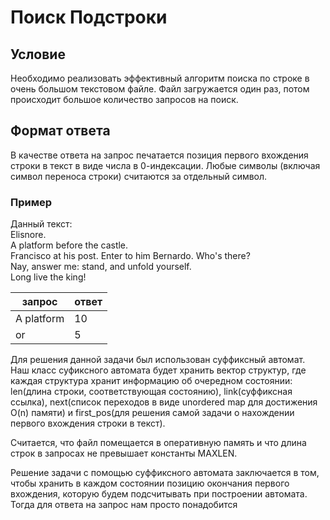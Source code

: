 # Поиск Подстроки #
## Условие ##
Необходимо реализовать эффективный алгоритм поиска по строке в очень большом текстовом файле. Файл загружается один раз, потом происходит большое количество запросов на поиск.

## Формат ответа ##
В качестве ответа на запрос печатается позиция первого вхождения строки в текст в виде числа в 0-индексации. Любые символы (включая символ переноса строки) считаются за отдельный символ.

### Пример ###
Данный текст:  
Elisnore.  
A platform before the castle.  
Francisco at his post. Enter to him Bernardo. 
Who's there?  
Nay, answer me: stand, and unfold yourself.  
Long live the king!
              
|  запрос  |  ответ   |
|----------|----------|
|A platform|    10    |
|    or    |    5     |

Для решения данной задачи был использован суффиксный автомат. Наш класс суфиксного автомата будет хранить вектор структур, где каждая структура хранит информацию об очередном состоянии: len(длина строки, соответствующая состоянию), link(суффиксная ссылка), next(список переходов в виде unordered map для достижения O(n) памяти) и first_pos(для решения самой задачи о нахождении первого вхождения строки в текст).

Считается, что файл помещается в оперативную память и что длина строк в запросах не превышает константы MAXLEN. 

Решение задачи с помощью суффиксного автомата заключается в том, чтобы хранить в каждом состоянии позицию окончания первого вхождения, которую будем подсчитывать при построении автомата. Тогда для ответа на запрос нам просто понадобится 
